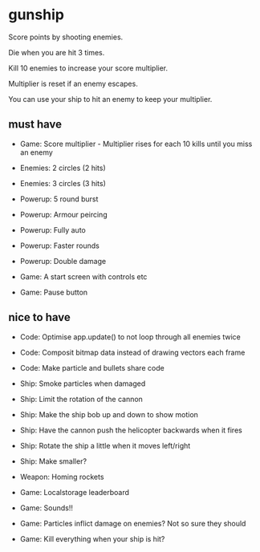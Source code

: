 # gunship

Score points by shooting enemies.

Die when you are hit 3 times.

Kill 10 enemies to increase your score multiplier.

Multiplier is reset if an enemy escapes.

You can use your ship to hit an enemy to keep your multiplier.

## must have

* Game: Score multiplier - Multiplier rises for each 10 kills until you miss an enemy

* Enemies: 2 circles (2 hits)
* Enemies: 3 circles (3 hits)

* Powerup: 5 round burst
* Powerup: Armour peircing
* Powerup: Fully auto
* Powerup: Faster rounds
* Powerup: Double damage

* Game: A start screen with controls etc
* Game: Pause button

## nice to have

* Code: Optimise app.update() to not loop through all enemies twice
* Code: Composit bitmap data instead of drawing vectors each frame
* Code: Make particle and bullets share code

* Ship: Smoke particles when damaged
* Ship: Limit the rotation of the cannon
* Ship: Make the ship bob up and down to show motion
* Ship: Have the cannon push the helicopter backwards when it fires
* Ship: Rotate the ship a little when it moves left/right
* Ship: Make smaller?

* Weapon: Homing rockets

* Game: Localstorage leaderboard
* Game: Sounds!!
* Game: Particles inflict damage on enemies? Not so sure they should
* Game: Kill everything when your ship is hit?

